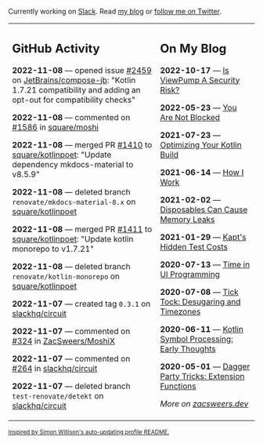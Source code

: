 Currently working on [Slack](https://slack.com/). Read [my blog](https://zacsweers.dev/) or [follow me on Twitter](https://twitter.com/ZacSweers).

<table><tr><td valign="top" width="60%">

## GitHub Activity
<!-- githubActivity starts -->
**2022-11-08** — opened issue [#2459](https://github.com/JetBrains/compose-jb/issues/2459) on [JetBrains/compose-jb](https://github.com/JetBrains/compose-jb): "Kotlin 1.7.21 compatibility and adding an opt-out for compatibility checks"

**2022-11-08** — commented on [#1586](https://github.com/square/moshi/issues/1586#issuecomment-1307567499) in [square/moshi](https://github.com/square/moshi)

**2022-11-08** — merged PR [#1410](https://github.com/square/kotlinpoet/pull/1410) to [square/kotlinpoet](https://github.com/square/kotlinpoet): "Update dependency mkdocs-material to v8.5.9"

**2022-11-08** — deleted branch `renovate/mkdocs-material-8.x` on [square/kotlinpoet](https://github.com/square/kotlinpoet)

**2022-11-08** — merged PR [#1411](https://github.com/square/kotlinpoet/pull/1411) to [square/kotlinpoet](https://github.com/square/kotlinpoet): "Update kotlin monorepo to v1.7.21"

**2022-11-08** — deleted branch `renovate/kotlin-monorepo` on [square/kotlinpoet](https://github.com/square/kotlinpoet)

**2022-11-07** — created tag `0.3.1` on [slackhq/circuit](https://github.com/slackhq/circuit)

**2022-11-07** — commented on [#324](https://github.com/ZacSweers/MoshiX/issues/324#issuecomment-1305986287) in [ZacSweers/MoshiX](https://github.com/ZacSweers/MoshiX)

**2022-11-07** — commented on [#264](https://github.com/slackhq/circuit/pull/264#issuecomment-1305973577) in [slackhq/circuit](https://github.com/slackhq/circuit)

**2022-11-07** — deleted branch `test-renovate/detekt` on [slackhq/circuit](https://github.com/slackhq/circuit)
<!-- githubActivity ends -->
</td><td valign="top" width="40%">

## On My Blog
<!-- blog starts -->
**2022-10-17** — [Is ViewPump A Security Risk?](https://www.zacsweers.dev/is-viewpump-a-security-risk/)

**2022-05-23** — [You Are Not Blocked](https://www.zacsweers.dev/you-are-not-blocked/)

**2021-07-23** — [Optimizing Your Kotlin Build](https://www.zacsweers.dev/optimizing-your-kotlin-build/)

**2021-06-14** — [How I Work](https://www.zacsweers.dev/how-i-work/)

**2021-02-02** — [Disposables Can Cause Memory Leaks](https://www.zacsweers.dev/disposables-can-cause-memory-leaks/)

**2021-01-29** — [Kapt's Hidden Test Costs](https://www.zacsweers.dev/kapts-hidden-test-costs/)

**2020-07-13** — [Time in UI Programming](https://www.zacsweers.dev/time-in-ui/)

**2020-07-08** — [Tick Tock: Desugaring and Timezones](https://www.zacsweers.dev/ticktock-desugaring-timezones/)

**2020-06-11** — [Kotlin Symbol Processing: Early Thoughts](https://www.zacsweers.dev/kotlin-symbol-processor-early-thoughts/)

**2020-05-01** — [Dagger Party Tricks: Extension Functions](https://www.zacsweers.dev/dagger-party-tricks-extension-functions/)
<!-- blog ends -->
_More on [zacsweers.dev](https://zacsweers.dev/)_
</td></tr></table>

<sub><a href="https://simonwillison.net/2020/Jul/10/self-updating-profile-readme/">Inspired by Simon Willison's auto-updating profile README.</a></sub>